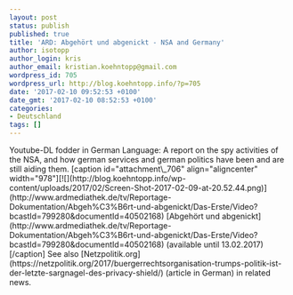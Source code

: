 ```yaml
---
layout: post
status: publish
published: true
title: 'ARD: Abgehört und abgenickt - NSA and Germany'
author: isotopp
author_login: kris
author_email: kristian.koehntopp@gmail.com
wordpress_id: 705
wordpress_url: http://blog.koehntopp.info/?p=705
date: '2017-02-10 09:52:53 +0100'
date_gmt: '2017-02-10 08:52:53 +0100'
categories:
- Deutschland
tags: []
---
```

<p>Youtube-DL fodder in German Language: A report on the spy activities of the NSA, and how german services and german politics have been and are still aiding them. [caption id="attachment\_706" align="aligncenter" width="978"][![](http://blog.koehntopp.info/wp-content/uploads/2017/02/Screen-Shot-2017-02-09-at-20.52.44.png)](http://www.ardmediathek.de/tv/Reportage-Dokumentation/Abgeh%C3%B6rt-und-abgenickt/Das-Erste/Video?bcastId=799280&documentId=40502168) [Abgehört und abgenickt](http://www.ardmediathek.de/tv/Reportage-Dokumentation/Abgeh%C3%B6rt-und-abgenickt/Das-Erste/Video?bcastId=799280&documentId=40502168) (available until 13.02.2017)[/caption] See also [Netzpolitik.org](https://netzpolitik.org/2017/buergerrechtsorganisation-trumps-politik-ist-der-letzte-sargnagel-des-privacy-shield/)&nbsp;(article in German) in related news.</p>
